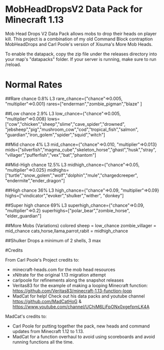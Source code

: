 # MobHeadDropsV2 Data Pack for Minecraft 1.13
Mob Head Drops V2 Data Pack allows mobs to drop their heads on player kill. This project is a combination of my old Command Block contraption MobHeadDrops and Carl Poole's version of Xisuma's More Mob Heads.

To enable the datapack, copy the zip file under the releases directory into your map's "datapacks" folder. If your server is running, make sure to run /reload.

# Normal Rates

##Rare chance 0.8% L3
rare_chance={"chance"=>0.005, "multiplier"=>0.001}
rares=["enderman","zombie_pigman","blaze" ]

##Low chance 2.9% L3
low_chance={"chance"=>0.005, "multiplier"=>0.008}
lows=["cow","chicken","sheep","slime","cave_spider","drowned",
	"jebsheep","pig","mushroom_cow","cod","tropical_fish","salmon",
	"guardian","iron_golem","spider","squid","witch"]

##Mid chance 4% L3
mid_chance={"chance"=>0.010, "multiplier"=>0.013}
mids=["silverfish","magma_cube","skeleton_horse","ghast","husk","stray",
	"villager","pufferfish","vex","bat","phantom"]

##Mid-High chance 12.5% L3
midhigh_chance={"chance"=>0.05, "multiplier"=>0.025}
midhighs=["turtle","snow_golem","wolf","dolphin","mule","chargedcreeper",
	"endermite","ender_dragon"]

##High chance 36% L3
high_chance={"chance"=>0.09, "multiplier"=>0.09}
highs=["vindicator","evoker","shulker","wither", 
	"donkey"]

##Super high chance 69% L3
superhigh_chance={"chance"=>0.09, "multiplier"=>0.2}
superhighs=["polar_bear","zombie_horse", "elder_guardian"]

##More Mobs (Variations)
colored sheep = low_chance
zombie_villager = mid_chance
cats,horse,llama,parrot,rabit = midhigh_chance

##Shulker
Drops a minimum of 2 shells, 3 max


#Credits

From Carl Poole's Project credits to:
- minecraft-heads.com for the mob head resources
- xNitrate for the original 1.13 migration attempt
- carlpoole for refinements along the snapshot releases
- Veritas83 for the example of making a looping Minecraft function: https://github.com/Veritas83/minecraft-1.13-function-loop
- MadCat for help! Check out his data packs and youtube channel https://github.com/MadCatHoG & https://www.youtube.com/channel/UChjM6LjFpONx0xgefpmLK4A

MadCat's credits to:
- Carl Poole for putting together the pack, new heads and command updates from Minecraft 1.12 to 1.13.
- MadCat for a function overhaul to avoid using scoreboards and avoid running functions all the time.
